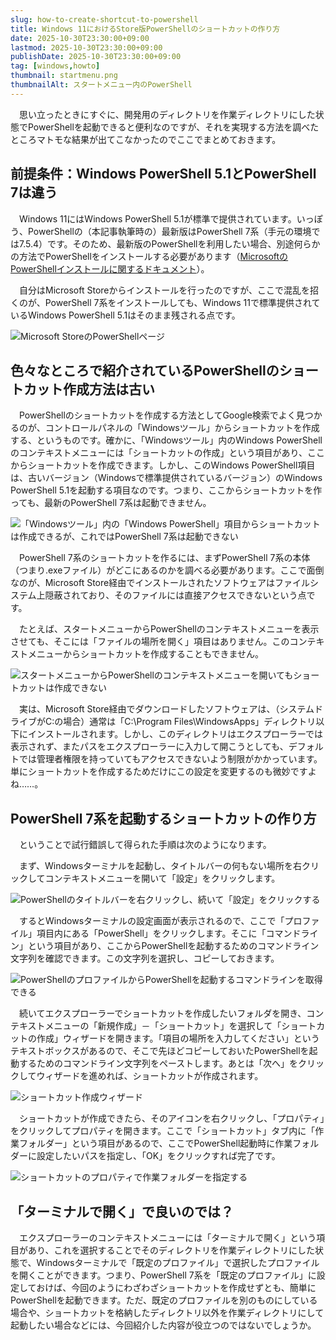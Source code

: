 ```yaml
---
slug: how-to-create-shortcut-to-powershell
title: Windows 11におけるStore版PowerShellのショートカットの作り方
date: 2025-10-30T23:30:00+09:00
lastmod: 2025-10-30T23:30:00+09:00
publishDate: 2025-10-30T23:30:00+09:00
tag: [windows,howto]
thumbnail: startmenu.png
thumbnailAlt: スタートメニュー内のPowerShell
---
```


　思い立ったときにすぐに、開発用のディレクトリを作業ディレクトリにした状態でPowerShellを起動できると便利なのですが、それを実現する方法を調べたところマトモな結果が出てこなかったのでここでまとめておきます。

## 前提条件：Windows PowerShell 5.1とPowerShell 7は違う

　Windows 11にはWindows PowerShell 5.1が標準で提供されています。いっぽう、PowerShellの（本記事執筆時の）最新版はPowerShell 7系（手元の環境では7.5.4）です。そのため、最新版のPowerShellを利用したい場合、別途何らかの方法でPowerShellをインストールする必要があります（[MicrosoftのPowerShellインストールに関するドキュメント](https://learn.microsoft.com/ja-jp/powershell/scripting/install/installing-powershell-on-windows?view=powershell-7.5#installing-from-the-microsoft-store)）。

　自分はMicrosoft Storeからインストールを行ったのですが、ここで混乱を招くのが、PowerShell 7系をインストールしても、Windows 11で標準提供されているWindows PowerShell 5.1はそのまま残される点です。

![Microsoft StoreのPowerShellページ](powershell_store.png)

## 色々なところで紹介されているPowerShellのショートカット作成方法は古い

　PowerShellのショートカットを作成する方法としてGoogle検索でよく見つかるのが、コントロールパネルの「Windowsツール」からショートカットを作成する、というものです。確かに、「Windowsツール」内のWindows PowerShellのコンテキストメニューには「ショートカットの作成」という項目があり、ここからショートカットを作成できます。しかし、このWindows PowerShell項目は、古いバージョン（Windowsで標準提供されているバージョン）のWindows PowerShell 5.1を起動する項目なのです。つまり、ここからショートカットを作っても、最新のPowerShell 7系は起動できません。

![「Windowsツール」内の「Windows PowerShell」項目からショートカットは作成できるが、これではPowerShell 7系は起動できない](windows_tool.png)

　PowerShell 7系のショートカットを作るには、まずPowerShell 7系の本体（つまり.exeファイル）がどこにあるのかを調べる必要があります。ここで面倒なのが、Microsoft Store経由でインストールされたソフトウェアはファイルシステム上隠蔽されており、そのファイルには直接アクセスできないという点です。

　たとえば、スタートメニューからPowerShellのコンテキストメニューを表示させても、そこには「ファイルの場所を開く」項目はありません。このコンテキストメニューからショートカットを作成することもできません。

![スタートメニューからPowerShellのコンテキストメニューを開いてもショートカットは作成できない](context_menu.png)

　実は、Microsoft Store経由でダウンロードしたソフトウェアは、（システムドライブがC:の場合）通常は「C:\Program Files\WindowsApps」ディレクトリ以下にインストールされます。しかし、このディレクトリはエクスプローラーでは表示されず、またパスをエクスプローラーに入力して開こうとしても、デフォルトでは管理者権限を持っていてもアクセスできないよう制限がかかっています。単にショートカットを作成するためだけにこの設定を変更するのも微妙ですよね……。

## PowerShell 7系を起動するショートカットの作り方

　ということで試行錯誤して得られた手順は次のようになります。

　まず、Windowsターミナルを起動し、タイトルバーの何もない場所を右クリックしてコンテキストメニューを開いて「設定」をクリックします。

![PowerShellのタイトルバーを右クリックし、続いて「設定」をクリックする](powershell_config2.png)

　するとWindowsターミナルの設定画面が表示されるので、ここで「プロファイル」項目内にある「PowerShell」をクリックします。そこに「コマンドライン」という項目があり、ここからPowerShellを起動するためのコマンドライン文字列を確認できます。この文字列を選択し、コピーしておきます。

![PowerShellのプロファイルからPowerShellを起動するコマンドラインを取得できる](powershell_config.png)

　続いてエクスプローラーでショートカットを作成したいフォルダを開き、コンテキストメニューの「新規作成」－「ショートカット」を選択して「ショートカットの作成」ウィザードを開きます。「項目の場所を入力してください」というテキストボックスがあるので、そこで先ほどコピーしておいたPowerShellを起動するためのコマンドライン文字列をペーストします。あとは「次へ」をクリックしてウィザードを進めれば、ショートカットが作成されます。

![ショートカット作成ウィザード](create_shortcut.png)

　ショートカットが作成できたら、そのアイコンを右クリックし、「プロパティ」をクリックしてプロパティを開きます。ここで「ショートカット」タブ内に「作業フォルダー」という項目があるので、ここでPowerShell起動時に作業フォルダーに設定したいパスを指定し、「OK」をクリックすれば完了です。

![ショートカットのプロパティで作業フォルダーを指定する](workdir.png)

## 「ターミナルで開く」で良いのでは？

　エクスプローラーのコンテキストメニューには「ターミナルで開く」という項目があり、これを選択することでそのディレクトリを作業ディレクトリにした状態で、Windowsターミナルで「既定のプロファイル」で選択したプロファイルを開くことができます。つまり、PowerShell 7系を「既定のプロファイル」に設定しておけば、今回のようにわざわざショートカットを作成せずとも、簡単にPowerShellを起動できます。ただ、既定のプロファイルを別のものにしている場合や、ショートカットを格納したディレクトリ以外を作業ディレクトリにして起動したい場合などには、今回紹介した内容が役立つのではないでしょうか。

